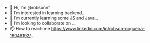 - 👋 Hi, I’m @robsonnf
- 👀 I’m interested in learning backend...
- 🌱 I’m currently learning some JS and Java...
- 💞️ I’m looking to collaborate on ...
- 📫 How to reach me https://www.linkedin.com/in/robson-nogueira-18048192/...

<!---
robsonnf/robsonnf is a ✨ special ✨ repository because its `README.md` (this file) appears on your GitHub profile.
You can click the Preview link to take a look at your changes.
--->
